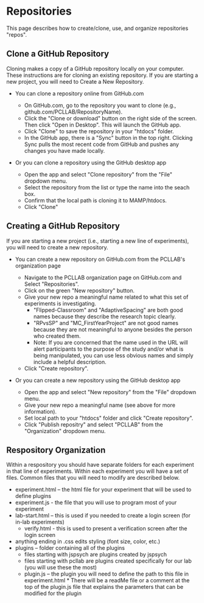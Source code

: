 # Repositories 


This page describes how to create/clone, use, and organize repositories "repos".


## Clone a GitHub Repository

Cloning makes a copy of a GitHub repository locally on your computer. These instructions are for cloning an existing repository. If you are starting a new project, you will need to Create a New Repository.

* You can clone a repository online from GitHub.com 
    * On GitHub.com, go to the repository you want to clone (e.g., github.com/PCLLAB/RepositoryName).
    * Click the "Clone or download" button on the right side of the screen. Then click "Open in Desktop". This will launch the GitHub app.
    * Click "Clone" to save the repository in your "htdocs" folder.
    * In the GitHub app, there is a "Sync" button in the top right. Clicking Sync pulls the most recent code from GitHub and pushes any changes you have made locally.

* Or you can clone a repository using the GitHub desktop app
    * Open the app and select "Clone repository" from the "File" dropdown menu.
    * Select the repository from the list or type the name into the seach box. 
    * Confirm that the local path is cloning it to MAMP/htdocs.
    * Click "Clone"
    
## Creating a GitHub Repository

If you are starting a new project (i.e., starting a new line of experiments), you will need to create a new repository. 

* You can create a new repository on GitHub.com from the PCLLAB's organization page
    * Navigate to the PCLLAB organization page on GitHub.com and Select "Repositories". 
    * Click on the green "New repository" button.
    * Give your new repo a meaningful name related to what this set of experiments is investigating. 
        * "Flipped-Classroom" and "AdaptiveSpacing" are both good names because they describe the research topic clearly.
        * "RPvsSP" and "MC_FirstYearProject" are not good names because they are not meaningful to anyone besides the person who created them. 
        * Note: If you are concerned that the name used in the URL will alert participants to the purpose of the study and/or what is being manipulated, you can use less obvious names and simply include a helpful description.
    * Click "Create repository".
    
* Or you can create a new repository using the GitHub desktop app 
    * Open the app and select "New repository" from the "File" dropdown menu. 
    * Give your new repo a meaningful name (see above for more information).
    * Set local path to your "htdocs" folder and click "Create repository".
    * Click "Publish repositry" and select "PCLLAB" from the "Organization" dropdown menu.

## Respository Organization 

Within a respository you should have separate folders for each experiment in that line of experiments. Within each experiment you will have a set of files. Common files that you will need to modify are described below.

* experiment.html – the html file for your experiment that will be used to define plugins
* experiment.js - the file that you will use to program most of your experiment
* lab-start.html – this is used if you needed to create a login screen (for in-lab experiments) 
    * verify.html - this is used to present a verification screen after the login screen
* anything ending in .css edits styling (font size, color, etc.)
* plugins – folder containing all of the plugins
    * files starting with jspsych are plugins created by jspsych
    * files starting with pcllab are plugins created specifically for our lab (you will use these the most)
    * plugin.js – the plugin you will need to define the path to this file in experiment.html
            * There will be a readMe file or a comment at the top of the plugin.js file that explains the parameters that can be modified for the plugin
